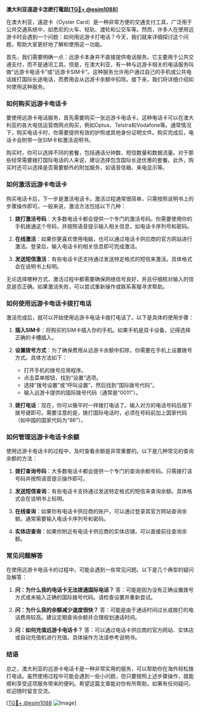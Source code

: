**澳大利亚遠遊卡怎麽打電話[[TG💪+ @esim1088](https://t.me/s/esim1088)]**

在澳大利亚，遠遊卡（Oyster Card）是一种非常方便的交通支付工具，广泛用于公共交通系统中，如悉尼的火车、轻轨、渡轮和公交车等。然而，许多人在使用远游卡时会遇到一个问题：如何用远游卡打电话？今天，我们就来详细探讨这个问题，帮助大家更好地了解和使用这一功能。

首先，我们需要明确一点：远游卡本身并不直接提供电话服务。它主要用于公共交通支付，而不是通讯工具。但是，在澳大利亚，有一种与远游卡相关的电话服务叫做“远游卡电话卡”或“远游卡SIM卡”。这种服务允许用户通过自己的手机或公共电话拨打国际长途电话，而费用会从远游卡余额中扣除。接下来，我们将详细介绍如何使用这种服务。

### 如何购买远游卡电话卡

要使用远游卡电话服务，首先需要购买一张远游卡电话卡。这种电话卡可以在澳大利亚的各大电信运营商网点购买，例如Optus、Telstra和Vodafone等。通常情况下，购买电话卡时，你需要提供有效的护照或其他身份证明文件。购买完成后，电话卡会附带一张SIM卡和激活说明书。

购买时，你可以选择不同的套餐，包括通话分钟数、短信数量和数据流量。对于那些经常需要拨打国际电话的人来说，建议选择包含国际长途优惠的套餐。此外，购买时还可以选择是否需要额外的附加服务，如语音信箱、来电显示等。

### 如何激活远游卡电话卡

购买电话卡后，下一步是激活电话卡。激活过程通常很简单，只需按照说明书上的步骤操作即可。一般来说，激活方法包括以下几种：

1. **拨打激活号码**：大多数电话卡都会提供一个专门的激活号码。你需要使用你的手机拨通这个号码，并按照语音提示输入相关信息，如电话卡序列号和密码。

2. **在线激活**：如果你更喜欢使用电脑，也可以通过电话卡供应商的官方网站进行激活。登录后，输入电话卡的相关信息即可完成激活。

3. **发送短信激活**：有些电话卡还支持通过发送特定格式的短信来激活。具体格式会在说明书上标明。

无论选择哪种方式，激活过程中都需要确保网络信号良好，并且仔细核对输入的信息是否正确。如果激活失败，可以尝试重新操作或联系客服寻求帮助。

### 如何使用远游卡电话卡拨打电话

激活完成后，就可以开始使用远游卡电话卡拨打电话了。以下是具体的使用步骤：

1. **插入SIM卡**：将购买的SIM卡插入你的手机。如果手机是双卡设备，记得选择正确的卡槽插入。

2. **设置拨号方式**：为了确保费用从远游卡余额中扣除，你需要在手机上设置拨号方式。具体方法如下：
   - 打开手机的拨号应用程序。
   - 点击菜单按钮，找到“设置”选项。
   - 选择“拨号设置”或“呼叫设置”，然后找到“国际拨号代码”。
   - 输入远游卡提供的国际拨号代码（通常是“0011”）。

3. **拨打电话**：现在，你可以像平时一样拨打电话了。输入对方的电话号码后按下拨号键即可。需要注意的是，拨打国际电话时，必须在号码前加上国家代码（如中国的国家代码为“86”）。

### 如何管理远游卡电话卡余额

使用远游卡电话卡的过程中，及时查看余额是非常重要的。以下是几种常见的查询余额的方法：

1. **拨打查询号码**：大多数电话卡都会提供一个专门的查询余额号码。只需拨打该号码并按照语音提示操作即可。

2. **发送短信查询**：有些电话卡支持通过发送特定格式的短信来查询余额。具体格式会在说明书上标明。

3. **在线查询**：如果你有电话卡供应商的账户，可以通过登录其官方网站查询余额。通常需要输入电话卡序列号和密码。

4. **实体店查询**：如果你附近有电话卡供应商的实体店铺，可以直接前往查询余额。

### 常见问题解答

在使用远游卡电话卡的过程中，可能会遇到一些常见问题。以下是几个典型的疑问及解答：

1. **问：为什么我的电话卡无法拨通国际电话？**
   答：可能是因为没有正确设置拨号方式或未输入正确的国际拨号代码。请检查设置并重新尝试。

2. **问：为什么我的余额减少速度很快？**
   答：可能是由于通话时间过长或拨打的电话费用较高。建议定期查询余额并合理规划通话时间。

3. **问：如何充值远游卡电话卡？**
   答：可以通过电话卡供应商的官方网站、实体店或自动充值机进行充值。具体操作方法请参考说明书。

### 结语

总之，澳大利亚的远游卡电话卡是一种非常实用的服务，可以帮助你在海外轻松拨打电话。虽然使用过程中可能会遇到一些小问题，但只要按照上述步骤操作，就能顺利享受这项服务带来的便利。希望这篇文章能对你有所帮助，如果有任何疑问，欢迎随时留言交流。

[[TG💪+ @esim1088](https://t.me/s/esim1088) ![Image](https://i.postimg.cc/4NQfJmqS/Snipaste-2025-05-13-00-14-12.png)]